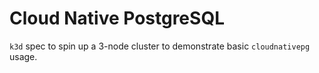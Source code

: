# Cloud Native PostgreSQL

`k3d` spec to spin up a 3-node cluster to demonstrate basic `cloudnativepg` usage.
